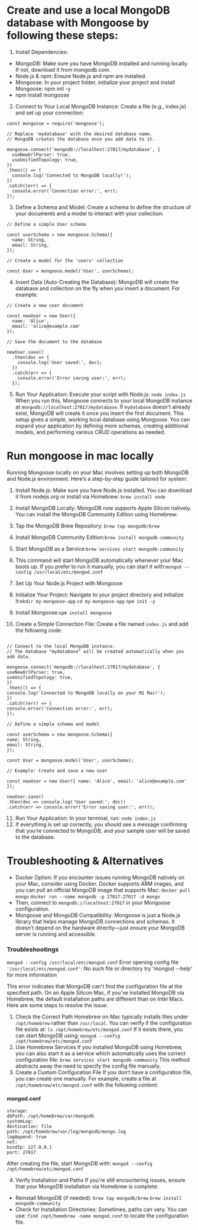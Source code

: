 # Create and use a local MongoDB database with Mongoose by following these steps:

1. Install Dependencies:

- MongoDB: Make sure you have MongoDB installed and running locally. If not, download it from mongodb.com.
- Node.js & npm: Ensure Node.js and npm are installed.
- Mongoose: In your project folder, initialize your project and install Mongoose: npm init -y
- npm install mongoose

2. Connect to Your Local MongoDB Instance:
   Create a file (e.g., index.js) and set up your connection:

```
const mongoose = require('mongoose');

// Replace 'mydatabase' with the desired database name.
// MongoDB creates the database once you add data to it.

mongoose.connect('mongodb://localhost:27017/mydatabase', {
  useNewUrlParser: true,
  useUnifiedTopology: true,
})
.then(() => {
  console.log('Connected to MongoDB locally!');
})
.catch((err) => {
  console.error('Connection error:', err);
});
```

3. Define a Schema and Model:
   Create a schema to define the structure of your documents and a model to interact with your collection:

```
// Define a simple User schema

const userSchema = new mongoose.Schema({
  name: String,
  email: String,
});

// Create a model for the 'users' collection

const User = mongoose.model('User', userSchema);
```

4. Insert Data (Auto-Creating the Database):
   MongoDB will create the database and collection on the fly when you insert a document. For example:

```
// Create a new user document

const newUser = new User({
  name: 'Alice',
  email: 'alice@example.com'
});

// Save the document to the database

newUser.save()
  .then(doc => {
    console.log('User saved:', doc);
  })
  .catch(err => {
    console.error('Error saving user:', err);
  });
```

5. Run Your Application:
   Execute your script with Node.js:
   ``node index.js``
   When you run this, Mongoose connects to your local MongoDB instance at ``mongodb://localhost:27017/mydatabase``. If ``mydatabase`` doesn't already exist, MongoDB will create it once you insert the first document.
   This setup gives a simple, working local database using Mongoose. You can expand your application by defining more schemas, creating additional models, and performing various CRUD operations as needed.

# Run mongoose in mac locally

Running Mongoose locally on your Mac involves setting up both MongoDB and Node.js environment. Here’s a step-by-step guide tailored for system:

1. Install Node.js:
   Make sure you have Node.js installed. You can download it from nodejs.org or install via Homebrew:
   ``brew install node``

2. Install MongoDB Locally:
   MongoDB now supports Apple Silicon natively. You can install the MongoDB Community Edition using Homebrew:
3. Tap the MongoDB Brew Repository: ``brew tap mongodb/brew``

4. Install MongoDB Community Edition:``brew install mongodb-community``

5. Start MongoDB as a Service:``brew services start mongodb-community``

6. This command will start MongoDB automatically whenever your Mac boots up. If you prefer to run it manually, you can start it with:``mongod --config /usr/local/etc/mongod.conf``

7. Set Up Your Node.js Project with Mongoose

8. Initialize Your Project: Navigate to your project directory and initialize it:``mkdir my-mongoose-app``
``cd my-mongoose-app``
``npm init -y``

9. Install Mongoose:``npm install mongoose``

10. Create a Simple Connection File: Create a file named ``index.js`` and add the following code:

```const mongoose = require('mongoose');

// Connect to the local MongoDB instance.
// The database "mydatabase" will be created automatically when you add data.

mongoose.connect('mongodb://localhost:27017/mydatabase', {
useNewUrlParser: true,
useUnifiedTopology: true,
})
.then(() => {
console.log('Connected to MongoDB locally on your M1 Mac!');
})
.catch((err) => {
console.error('Connection error:', err);
});

// Define a simple schema and model

const userSchema = new mongoose.Schema({
name: String,
email: String,
});

const User = mongoose.model('User', userSchema);

// Example: Create and save a new user

const newUser = new User({ name: 'Alice', email: 'alice@example.com' });

newUser.save()
.then(doc => console.log('User saved:', doc))
.catch(err => console.error('Error saving user:', err));
```
11. Run Your Application: In your terminal, run: ``node index.js``
12. If everything is set up correctly, you should see a message confirming that you’re connected to MongoDB, and your sample user will be saved to the database.

# Troubleshooting & Alternatives

- Docker Option: If you encounter issues running MongoDB natively on your Mac, consider using Docker. Docker supports ARM images, and you can pull an official MongoDB image that supports Mac: ``docker pull mongo``
``docker run --name mongodb -p 27017:27017 -d mongo``
- Then, connect to ``mongodb://localhost:27017`` in your Mongoose configuration.
- Mongoose and MongoDB Compatibility: Mongoose is just a Node.js library that helps manage MongoDB connections and schemas. It doesn’t depend on the hardware directly—just ensure your MongoDB server is running and accessible.

### Troubleshootings

``mongod --config /usr/local/etc/mongod.conf`` Error opening config file ``'/usr/local/etc/mongod.conf'``: No such file or directory try 'mongod --help' for more information

This error indicates that MongoDB can't find the configuration file at the specified path. On an Apple Silicon Mac, if you've installed MongoDB via Homebrew, the default installation paths are different than on Intel Macs. Here are some steps to resolve the issue:

1. Check the Correct Path
   Homebrew on Mac typically installs files under ``/opt/homebrew`` rather than ``/usr/local``. You can verify if the configuration file exists at:
   ``ls /opt/homebrew/etc/mongod.conf``
   If it exists there, you can start MongoDB using:
   ``mongod --config /opt/homebrew/etc/mongod.conf``
2. Use Homebrew Services
   If you installed MongoDB using Homebrew, you can also start it as a service which automatically uses the correct configuration file:
   ``brew services start mongodb-community``
   This method abstracts away the need to specify the config file manually.
3. Create a Custom Configuration File
   If you don’t have a configuration file, you can create one manually. For example, create a file at ``/opt/homebrew/etc/mongod.conf`` with the following content:

#### mongod.conf

```
storage:
dbPath: /opt/homebrew/var/mongodb
systemLog:
destination: file
path: /opt/homebrew/var/log/mongodb/mongo.log
logAppend: true
net:
bindIp: 127.0.0.1
port: 27017
```
After creating the file, start MongoDB with:
``mongod --config /opt/homebrew/etc/mongod.conf``

4. Verify Installation and Paths
If you're still encountering issues, ensure that your MongoDB installation via Homebrew is complete:

- Reinstall MongoDB (if needed): ``brew tap mongodb/brew``
``brew install mongodb-community``
- Check for Installation Directories: Sometimes, paths can vary. You can use: ``find /opt/homebrew -name mongod.conf`` to locate the configuration file.

